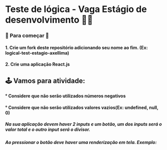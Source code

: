 # Teste de lógica - Vaga Estágio de desenvolvimento 👨‍💻
 
<h3> 🐒 Para começar 🦍 </h3>
<h4>1. Crie um fork deste repositório adicionando seu nome ao fim. (Ex: logical-test-estagio-axellima)</h4>
<h4>2. Crie uma aplicação React.js</h4>

<h2>🕹️ Vamos para atividade:</h2>

<h4>° Considere que não serão utilizados números negativos</h4>
<h4>° Considere que não serão utilizados valores vazios(Ex: undefined, null, 0)</h4>
<h5>
  Na sua aplicação devem haver 2 inputs e um botão, um dos inputs será o valor total e o outro input será o divisor.
</h5>
<h5>
  Ao pressionar o botão deve haver uma renderização em tela. Exemplo:
</h5>

